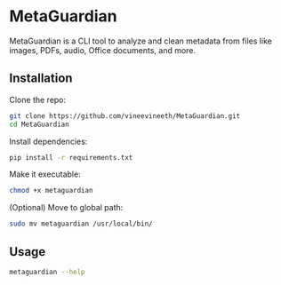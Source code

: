 # MetaGuardian

MetaGuardian is a CLI tool to analyze and clean metadata from files like images, PDFs, audio, Office documents, and more.

## Installation

Clone the repo:
```bash
git clone https://github.com/vineevineeth/MetaGuardian.git
cd MetaGuardian
```

Install dependencies:
```bash
pip install -r requirements.txt
```

Make it executable:
```bash
chmod +x metaguardian
```

(Optional) Move to global path:
```bash
sudo mv metaguardian /usr/local/bin/
```

## Usage
```bash
metaguardian --help
```

